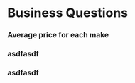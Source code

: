 <h1>Business Questions</h1>
<h3>Average price for each make</h3>
<h3>asdfasdf</h3>
<h3>asdfasdf</h3>
